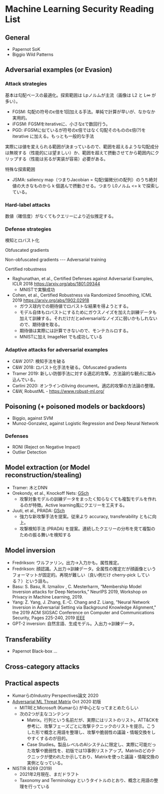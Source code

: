 # Machine Learning Security Reading List

## General
- Papernot SoK
- Biggio Wild Patterns

## Adversarial examples (or Evasion)

### Attack strategies
基本は勾配ベースの最適化。探索範囲は Lpノルムが主流（画像は L2 と L∞ が多い）。
- FGSM: 勾配の符号のε倍を1回加える手法。単純で計算が早いが、なかなか実用的。
- iFGSM: FGSMをiterativeに、小さなεで数回行う。
- PGD: iFGSMに似ているが符号のε倍ではなく勾配そのもののε倍(?)を iterative に加える。もっとも一般的な手法

実際には値を変えられる範囲が決まっているので、範囲を超えるような勾配成分は無視する（性能的には望ましい）か、範囲を超えて摂動させてから範囲内にクリップする（性能は劣るが実装が容易）必要がある。

特殊な探索範囲
- JSMA: saliency map（つまりJacobian = 勾配(偏微分)の配列）のうち絶対値の大きなものから k 個選んで摂動させる。つまり L0ノルム <= k で探索している。

### Hard-label attacks
数値（確信度）がなくてもクエリーにより近似推定する。

### Defense strategies
検知とロバスト化

Obfuscated gradients

Non-obfuscated gradients --- Adversarial training

Certified robustness
- Raghunathan, et al., Certified Defenses against Adversarial Examples, ICLR 2018 https://arxiv.org/abs/1801.09344
    - MNISTで実験成功
- Cohen, et al., Certified Robustness via Randomized Smoothing, ICML 2019 https://arxiv.org/abs/1902.02918
    - ガウス球内での期待値でロバストな結果を得ようとする。
    - モデル自体もロバストにするためにガウスノイズを加えた訓練データも加えて訓練する。それだけだとadversarialなノイズに弱いかもしれないので、期待値を取る。
    - 期待値は実際には計算できないので、モンテカルロする。
    - MNISTに加え ImageNet でも成功している

### Adaptive attacks for adversarial examples
- C&W 2017: 検知手法を破る
- C&W 2018: ロバスト化手法を破る。Obfuscated gradients
- Tramer 2019: 新しい防御手法に対する適応的攻撃。方法論的な観点に踏み込んでいる。
- Carlini 2020: オンラインのliving document。適応的攻撃の方法論の整理。
- C&W, RobustML - https://www.robust-ml.org/

## Poisoning (+ poisoned models or backdoors)
- Biggio, against SVM
- Munoz-Gonzalez, against Logistic Regression and Deep Neural Network

### Defenses
- RONI (Reject on Negative Impact)
- Outlier Detection

## Model extraction (or Model reconstruction/stealing)
- Tramer: 木とDNN
- Orekondy, et al., Knockoff Nets: [GSch](https://scholar.google.com/scholar?cluster=18254316857573945122&hl=ja&as_sdt=0,5)
    - 攻撃対象モデルの訓練データをまったく知らなくても複製モデルを作れるのが特徴。Active learning風にクエリーを工夫する。
- Juuti, et al., PRADA: [GSch](https://scholar.google.com/scholar?cluster=378782222120699560&hl=ja&as_sdt=0,5)
    - 強力な新攻撃手法を提案。従来より accuracy, transferability ともに向上。
    - 攻撃検知手法 (PRADA) を提案。連続したクエリーの分布を見て複製のための振る舞いを検知する

## Model inversion
- Fredrikson: ワルファリン。出力->入力かも。属性推定。
- Fredrikson: 顔認識。入出力->訓練データ。全属性の推定だが顔画像というフォーマットが固定的。再現が難しい（良い例だけ cherry-pick している？）という話も。
- Basu: S. Basu, R. Izmailov , C. Mesterharm, “Membership Model Inversion attacks for Deep Networks,” NeurIPS 2019, Workshop on Privacy in Machine Learning, 2019.
- Yang: Z. Yang, J. Zhang, E.-C. Chang and Z. Liang, "Neural Network Inversion in Adversarial Setting via Background Knowledge Alignment," the 2019 ACM SIGSAC Conference on Computer and Communications Security, Pages 225-240, 2019 [IEEE](https://dl.acm.org/doi/abs/10.1145/3319535.3354261)
- GPT-2 inversion: 自然言語、生成モデル。入出力->訓練データ。

## Transferability
- Papernot Black-box ...

## Cross-category attacks

## Practical aspects
- KumarらのIndustry Perspectives論文 2020
- [Adversarial ML Threat Matrix](https://github.com/mitre/advmlthreatmatrix/blob/master/pages/case-studies-page.md) Oct 2020 初版
    - MITREとMicrosoft (Kumarら) が中心となってまとめたらしい
    - 次の2つが主なコンテンツ
        - Matrix。行列という名前だが、実際にはリストのリスト。ATT&CKを参考に、攻撃フェーズごとに攻撃テクニックのリストを提示。こうした形で概念と用語を整理し、攻撃や脆弱性の議論・情報交換をしやすくするのが目的。
        - Case Studies。製品レベルのAIシステムに限定し、実際に可能だった攻撃や脆弱性を、初版では13事例リストアップ。Matrixのどのテクニックが使われたか示しており、Matrixを使った議論・情報交換の実例となっている。
- NISTIR 8269 (2019)
    - 2021年2月現在、まだドラフト
    - Taxonomy and Terminology というタイトルのとおり、概念と用語の整理を行っている
